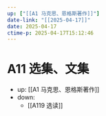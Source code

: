 ```yaml
---
up: ["[[A1 马克思、恩格斯著作]]"]
date-link: "[[2025-04-17]]"
date: 2025-04-17
ctime-p: 2025-04-17T15:12:46
---
```


# A11 选集、文集

- up: [[A1 马克思、恩格斯著作]]
- down:
	- [[A119 选读]]
